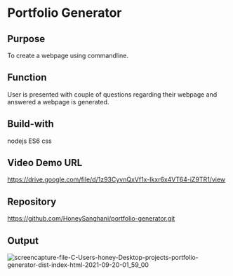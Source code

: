 # Portfolio Generator
## Purpose
To create a webpage using commandline.
## Function
User is presented with couple of questions regarding their webpage and answered a webpage is generated.
## Build-with
nodejs ES6 css 
## Video Demo URL
https://drive.google.com/file/d/1z93CyvnQxVf1x-Ikxr6x4VT64-iZ9TR1/view
## Repository
https://github.com/HoneySanghani/portfolio-generator.git
## Output
![screencapture-file-C-Users-honey-Desktop-projects-portfolio-generator-dist-index-html-2021-09-20-01_59_00](https://user-images.githubusercontent.com/48147515/133961998-68700a03-f22e-42fd-a3ce-f5bc31f0da3b.png)

